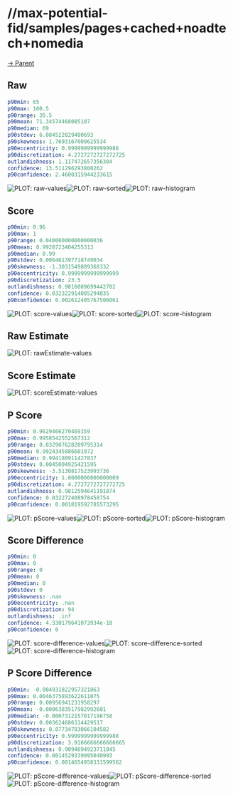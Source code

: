 
# //max-potential-fid/samples/pages+cached+noadtech+nomedia

[→ Parent](../..)


## Raw


```yaml
p90min: 65
p90max: 100.5
p90range: 35.5
p90mean: 71.34574468085107
p90median: 69
p90stdev: 6.084522829480693
p90skewness: 1.7693167009625534
p90eccentricity: 0.9999999999999988
p90discretization: 4.2727272727272725
outlandishness: 1.117472657356304
confidence: 13.511296293800262
p90confidence: 2.4600315944233615

```

![PLOT: raw-values](./raw/values.svg)![PLOT: raw-sorted](./raw/sorted.svg)![PLOT: raw-histogram](./raw/histogram.svg)
## Score


```yaml
p90min: 0.96
p90max: 1
p90range: 0.040000000000000036
p90mean: 0.9928723404255313
p90median: 0.99
p90stdev: 0.006461397718749034
p90skewness: -1.3031549889368332
p90eccentricity: 0.9999999999999999
p90discretization: 23.5
outlandishness: 0.9816089699442702
confidence: 0.032322914085294835
p90confidence: 0.002612405767506061

```

![PLOT: score-values](./score/values.svg)![PLOT: score-sorted](./score/sorted.svg)![PLOT: score-histogram](./score/histogram.svg)
## Raw Estimate

![PLOT: rawEstimate-values](./rawEstimate/values.svg)
## Score Estimate

![PLOT: scoreEstimate-values](./scoreEstimate/values.svg)
## P Score


```yaml
p90min: 0.9629466270469359
p90max: 0.9958542552567312
p90range: 0.032907628209795314
p90mean: 0.9924345886601972
p90median: 0.994180911427837
p90stdev: 0.0045004925421595
p90skewness: -3.5130817523993736
p90eccentricity: 1.0000000000000009
p90discretization: 4.2727272727272725
outlandishness: 0.9812594641191874
confidence: 0.032272408978458754
p90confidence: 0.001819592785573295

```

![PLOT: pScore-values](./pScore/values.svg)![PLOT: pScore-sorted](./pScore/sorted.svg)![PLOT: pScore-histogram](./pScore/histogram.svg)
## Score Difference


```yaml
p90min: 0
p90max: 0
p90range: 0
p90mean: 0
p90median: 0
p90stdev: 0
p90skewness: .nan
p90eccentricity: .nan
p90discretization: 94
outlandishness: .inf
confidence: 4.330179641073934e-18
p90confidence: 0

```

![PLOT: score-difference-values](./score-difference/values.svg)![PLOT: score-difference-sorted](./score-difference/sorted.svg)![PLOT: score-difference-histogram](./score-difference/histogram.svg)
## P Score Difference


```yaml
p90min: -0.004931822957321863
p90max: 0.0046375893622611075
p90range: 0.00956941231958297
p90mean: -0.0006383517982992601
p90median: -0.0007312157017196758
p90stdev: 0.003624686314429517
p90skewness: 0.07734783066104582
p90eccentricity: 0.9999999999999988
p90discretization: 3.9166666666666665
outlandishness: 0.9094694923711045
confidence: 0.0014529339995040993
p90confidence: 0.0014654958331599562

```

![PLOT: pScore-difference-values](./pScore-difference/values.svg)![PLOT: pScore-difference-sorted](./pScore-difference/sorted.svg)![PLOT: pScore-difference-histogram](./pScore-difference/histogram.svg)